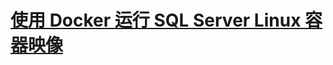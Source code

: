 # [使用 Docker 运行 SQL Server Linux 容器映像](https://docs.microsoft.com/zh-cn/sql/linux/quickstart-install-connect-docker?view=sql-server-linux-ver16&preserve-view=true&pivots=cs1-powershell#pullandrun2022)

